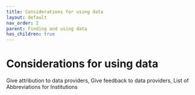 ```yaml
---
title: Considerations for using data
layout: default
nav_order: 2
parent: Finding and using data
has_children: true
---
```


# Considerations for using data

Give attribution to data providers, Give feedback to data providers, List of Abbreviations for Institutions